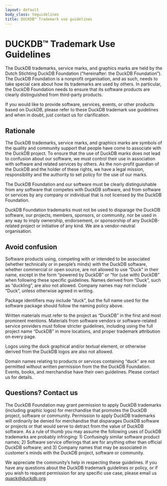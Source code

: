 ```yaml
---
layout: default
body_class: tmguidelines
title: DUCKDB™ Trademark use guidelines
---
```


# DUCKDB™ Trademark Use Guidelines

The DuckDB trademarks, service marks, and graphics marks are held by the Dutch Stichting DuckDB Foundation (“hereinafter: the DuckDB Foundation”). The DuckDB Foundation is a nonprofit organisation, and as such, needs to take special care about how its trademarks are used by others. In particular, the DuckDB Foundation needs to ensure that its software products are clearly distinguished from third-party products.

If you would like to provide software, services, events, or other products based on DuckDB, please refer to these DuckDB trademark use guidelines and when in doubt, just contact us for clarification. 

## Rationale

The DuckDB trademarks, service marks, and graphics marks are symbols of the quality and community support that people have come to associate with the DuckDB project. To ensure that the use of DuckDB marks does not lead to confusion about our software, we must control their use in association with software and related services by others. As the non-profit guardian of the DuckDB and the holder of these rights, we have a legal mission, responsibility and the authority to set policy for the use of our marks.

The DuckDB Foundation and our software must be clearly distinguishable from any software that competes with DuckDB software, and from software or services by any company or individual that is not licensed by the DuckDB Foundation.

DuckDB Foundation trademarks must not be used to disparage the DuckDB software, our projects, members, sponsors, or community, nor be used in any way to imply ownership, endorsement, or sponsorship of any DuckDB-related project or initiative of any kind. We are a vendor-neutral organisation.

## Avoid confusion

Software products using, competing with or intended to be associated (whether technically or in people’s minds) with the DuckDB software, whether commercial or open source, are not allowed to use “Duck” in their name, except in the form “powered by DuckDB” or “for (use with) DuckDB” when following these specific guidelines.
Names derived from “Duck”, such as “duckling”, are also not allowed. Company names may not include “Duck”, unless otherwise agreed in writing.

Package identifiers may include “duck”, but the full name used for the software package should follow the naming policy above.

Written materials must refer to the project as “DuckDB” in the first and most prominent mentions. Materials from software vendors or software-related service providers must follow stricter guidelines, including using the full project name “DuckDB” in more locations, and proper trademark attribution on every page.

Logos using the duck graphical and/or textual element, or otherwise derived from the DuckDB logos are also not allowed.

Domain names relating to products or services containing “duck” are not permitted without written permission from the the DuckDB Foundation. Events, books, and merchandise have their own guidelines. Please contact us for details. 

## Questions? Contact us

The DuckDB Foundation may grant permission to apply DuckDB trademarks (including graphic logos) for merchandise that promotes the DuckDB project, software or community. Permission to apply DuckDB trademarks will ordinarily be denied for merchandise that disparages DuckDB software or projects or that would serve to detract from the value of DuckDB software. As a rule of thumb you may assume the following uses of DuckDB trademarks are probably infringing: 1) Confusingly similar software product names; 2) Software service offerings that are for anything other than official DuckDB software; and 3) Company names that may be associated in customer's minds with the DuckDB project, software or community. 

We appreciate the community’s help in respecting these guidelines. If you have any questions about the DuckDB trademark guidelines or policy, or if you wish to request permission for any specific use case, please email us <quack@duckdb.org>.
